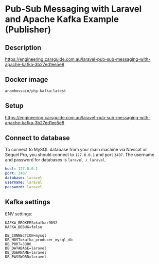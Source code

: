 # Pub-Sub Messaging with Laravel and Apache Kafka Example (Publisher)

## Description

https://engineering.carsguide.com.au/laravel-pub-sub-messaging-with-apache-kafka-3b27ed1ee5e8

## Docker image

```
anamhossain/php-kafka:latest
```

## Setup

https://engineering.carsguide.com.au/laravel-pub-sub-messaging-with-apache-kafka-3b27ed1ee5e8

## Connect to database

To connect to MySQL database from your main machine via Navicat or Sequel Pro, you should connect to `127.0.0.1` and port `3407`. The username and password for databases is `laravel / laravel`.

```yml
host: 127.0.0.1
port: 3407
database: laravel
username: laravel
password: laravel
```

## Kafka settings

ENV settings:

```
KAFKA_BROKERS=kafka:9092
KAFKA_DEBUG=false

DB_CONNECTION=mysql
DB_HOST=kafka_producer_mysql_db
DB_PORT=3306
DB_DATABASE=laravel
DB_USERNAME=laravel
DB_PASSWORD=laravel
```

